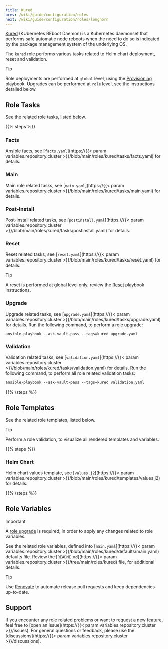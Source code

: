 ```yaml
---
title: Kured
prev: /wiki/guide/configuration/roles
next: /wiki/guide/configuration/roles/longhorn
---
```


[Kured](https://kured.dev) (KUbernetes REboot Daemon) is a Kubernetes daemonset that performs safe automatic node reboots when the need to do so is indicated by the package management system of the underlying OS.

The `kured` role performs various tasks related to Helm chart deployment, reset and validation.

> [!TIP]
> Role deployments are performed at `global` level, using the [Provisioning](/k3s-cluster/wiki/guide/playbooks/provisioning) playbook. Upgrades can be performed at `role` level, see the instructions detailed below.

<!--more-->

## Role Tasks

See the related role tasks, listed below.

{{% steps %}}

### Facts

Ansible facts, see [`facts.yaml`](https://{{< param variables.repository.cluster >}}/blob/main/roles/kured/tasks/facts.yaml) for details.

### Main

Main role related tasks, see [`main.yaml`](https://{{< param variables.repository.cluster >}}/blob/main/roles/kured/tasks/main.yaml) for details.

### Post-Install

Post-install related tasks, see [`postinstall.yaml`](https://{{< param variables.repository.cluster >}}/blob/main/roles/kured/tasks/postinstall.yaml) for details.

### Reset

Reset related tasks, see [`reset.yaml`](https://{{< param variables.repository.cluster >}}/blob/main/roles/kured/tasks/reset.yaml) for details.

> [!TIP]
> A reset is performed at global level only, review the [Reset](/k3s-cluster/wiki/guide/playbooks/reset) playbook instructions.

### Upgrade

Upgrade related tasks, see [`upgrade.yaml`](https://{{< param variables.repository.cluster >}}/blob/main/roles/kured/tasks/upgrade.yaml) for details. Run the following command, to perform a role upgrade:

```shell
ansible-playbook --ask-vault-pass --tags=kured upgrade.yaml
```

### Validation

Validation related tasks, see [`validation.yaml`](https://{{< param variables.repository.cluster >}}/blob/main/roles/kured/tasks/validation.yaml) for details. Run the following command, to perform all role related validation tasks:

```shell
ansible-playbook --ask-vault-pass --tags=kured validation.yaml
```

{{% /steps %}}

## Role Templates

See the related role templates, listed below.

> [!TIP]
> Perform a role validation, to visualize all rendered templates and variables.

{{% steps %}}

### Helm Chart

Helm chart values template, see [`values.j2`](https://{{< param variables.repository.cluster >}}/blob/main/roles/kured/templates/values.j2) for details.

{{% /steps %}}

## Role Variables

> [!IMPORTANT]
> A [role upgrade](/k3s-cluster/wiki/guide/configuration/roles/kured/#upgrade) is required, in order to apply any changes related to role variables.

See the related role variables, defined into [`main.yaml`](https://{{< param variables.repository.cluster >}}/blob/main/roles/kured/defaults/main.yaml) defaults file. Review the [`README.md`](https://{{< param variables.repository.cluster >}}/tree/main/roles/kured) file, for additional details.

> [!TIP]
> Use [Renovate](/k3s-cluster/tutorials/handbook/tools/#renovate) to automate release pull requests and keep dependencies up-to-date.

## Support

If you encounter any role related problems or want to request a new feature, feel free to [open an issue](https://{{< param variables.repository.cluster >}}/issues). For general questions or feedback, please use the [discussions](https://{{< param variables.repository.cluster >}}/discussions).
